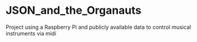 # JSON_and_the_Organauts
Project using a Raspberry Pi and publicly available data to control musical instruments via midi
